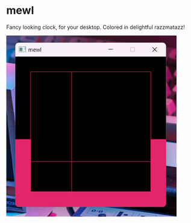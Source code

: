 # mewl

Fancy looking clock, for your desktop. Colored in delightful razzmatazz!

![screenshot](/screenshot.png)